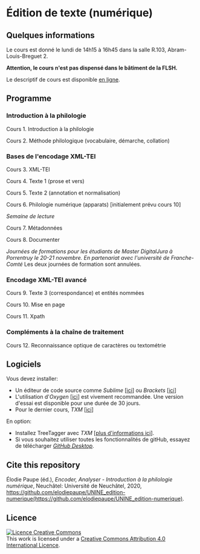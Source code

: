 # Édition de texte (numérique) 

## Quelques informations
Le cours est donné le lundi de 14h15 à 16h45 dans la salle R.103, Abram-Louis-Breguet 2. 

**Attention, le cours n'est pas dispensé dans le bâtiment de la FLSH.** 

Le descriptif de cours est disponible [en ligne](http://www5.unine.ch/descriptifs/plans2020-2021/plan_2020-2021_2LF2117.pdf).

## Programme

### Introduction à la philologie
Cours 1.	Introduction à la philologie

Cours 2.	Méthode philologique (vocabulaire, démarche, collation)

### Bases de l'encodage XML-TEI 
Cours 3.	XML-TEI

Cours 4.	Texte 1 (prose et vers)

Cours 5.	Texte 2 (annotation et normalisation)

Cours 6.	Philologie numérique (apparats) [initialement prévu cours 10]

_Semaine de lecture_

Cours 7.	Métadonnées

Cours 8.	Documenter

_Journées de formations pour les étudiants de Master DigitalJura à Porrentruy le 20-21 novembre. En partenariat avec l'université de Franche-Comté_
Les deux journées de formation sont annulées.

### Encodage XML-TEI avancé
Cours 9.	Texte 3 (correspondance) et entités nommées

Cours 10.	Mise en page

Cours 11.	Xpath

### Compléments à la chaîne de traitement 
Cours 12.	Reconnaissance optique de caractères ou textométrie

## Logiciels

Vous devez installer:

* Un éditeur de code source comme _Sublime_ [[ici](https://www.sublimetext.com)] ou _Brackets_ [[ici](http://brackets.io)]
* L'utilisation d'_Oxygen_ [[ici](https://www.oxygenxml.com/)] est vivement recommandée. Une version d'essai est disponible pour une durée de 30 jours. 
* Pour le dernier cours, _TXM_ [[ici](http://textometrie.ens-lyon.fr/spip.php?article60&lang=fr)]

En option:
* Installez TreeTagger avec _TXM_ [[plus d'informations ici](http://txm.sourceforge.net/installtreetagger_fr.html)].
* Si vous souhaitez utiliser toutes les fonctionnalités de gitHub, essayez de télécharger [_GitHub Desktop_](https://desktop.github.com/).

## Cite this repository
Élodie Paupe (éd.), _Encoder, Analyser - Introduction à la philologie numérique_, Neuchâtel: Université de Neuchâtel, 2020, https://github.com/elodiepaupe/UNINE_edition-numerique(https://github.com/elodiepaupe/UNINE_edition-numerique).

## Licence
<a rel="license" href="http://creativecommons.org/licenses/by-sa/4.0/"><img alt="Licence Creative Commons" style="border-width:0" src="https://i.creativecommons.org/l/by-sa/4.0/88x31.png" /></a><br />This work is licensed under a <a rel="license" href="http://creativecommons.org/licenses/by-sa/4.0/">Creative Commons Attribution 4.0 International Licence</a>.
